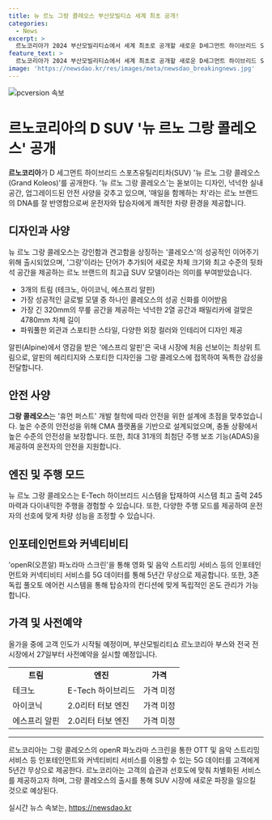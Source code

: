 ```yaml
---
title: 뉴 르노 그랑 콜레오스 부산모빌티쇼 세계 최초 공개!
categories:
  - News
excerpt: >
  르노코리아가 2024 부산모빌리티쇼에서 세계 최초로 공개할 새로운 D세그먼트 하이브리드 SUV 뉴 르노 그랑 콜레오스. 차체 크기와 동급 최고 수준의 뒷좌석 공간을 특징으로, 안전 사양과 세련된 감성을 갖췄다. 르노 그룹의 스포츠카 브랜드 알핀에서 영감을 받은 에스프리 알핀 트림과 E-Tech 하이브리드 시스템으로 역동적이고 효율적인 주행을 제공한다. 또한, 고품격 소재와 안전 기술, 최대 31개의 주행 보조 기능, 5G 데이터 무상 제공 등 차별화된 기능을 갖추었다. 
feature_text: >
  르노코리아가 2024 부산모빌리티쇼에서 세계 최초로 공개할 새로운 D세그먼트 하이브리드 SUV 뉴 르노 그랑 콜레오스. 차체 크기와 동급 최고 수준의 뒷좌석 공간을 특징으로, 안전 사양과 세련된 감성을 갖췄다. 르노 그룹의 스포츠카 브랜드 알핀에서 영감을 받은 에스프리 알핀 트림과 E-Tech 하이브리드 시스템으로 역동적이고 효율적인 주행을 제공한다. 또한, 고품격 소재와 안전 기술, 최대 31개의 주행 보조 기능, 5G 데이터 무상 제공 등 차별화된 기능을 갖추었다. 
image: 'https://newsdao.kr/res/images/meta/newsdao_breakingnews.jpg'
---
```


<p><img src="https://newsdao.kr/res/images/meta/newsdao_breakingnews.jpg" alt="pcversion 속보" /></p>

<h1>르노코리아의 D SUV '뉴 르노 그랑 콜레오스' 공개</h1>

<p data-ke-size="size16"><b>르노코리아</b>가 D 세그먼트 하이브리드 스포츠유틸리티차(SUV) '뉴 르노 그랑 콜레오스(Grand Koleos)'를 공개한다. '뉴 르노 그랑 콜레오스'는 돋보이는 디자인, 넉넉한 실내공간, 업그레이드된 안전 사양을 갖추고 있으며, '매일을 함께하는 차'라는 르노 브랜드의 DNA를 잘 반영함으로써 운전자와 탑승자에게 쾌적한 차량 환경을 제공합니다.</p>

<h2 data-ke-size="size24">디자인과 사양</h2>

<p data-ke-size="size16">뉴 르노 그랑 콜레오스는 강인함과 견고함을 상징하는 '콜레오스'의 성공적인 이어주기 위해 출시되었으며, '그랑'이라는 단어가 추가되어 새로운 차체 크기와 최고 수준의 뒷좌석 공간을 제공하는 르노 브랜드의 최고급 SUV 모델이라는 의미를 부여받았습니다.</p>

<ul>
    <li>3개의 트림 (테크노, 아이코닉, 에스프리 알핀)</li>
    <li>가장 성공적인 글로벌 모델 중 하나인 콜레오스의 성공 신화를 이어받음</li>
    <li>가장 긴 320mm의 무릎 공간을 제공하는 넉넉한 2열 공간과 패밀리카에 걸맞은 4780mm 차체 길이</li>
    <li>파워풀한 외관과 스포티한 스타일, 다양한 외장 컬러와 인테리어 디자인 제공</li>
</ul>

<p data-ke-size="size16">알핀(Alpine)에서 영감을 받은 '에스프리 알핀'은 국내 시장에 처음 선보이는 최상위 트림으로, 알핀의 헤리티지와 스포티한 디자인을 그랑 콜레오스에 접목하여 독특한 감성을 전달합니다.</p>

<h2 data-ke-size="size24">안전 사양</h2>

<p data-ke-size="size16"><b>그랑 콜레오스</b>는 '휴먼 퍼스트' 개발 철학에 따라 안전을 위한 설계에 초점을 맞추었습니다. 높은 수준의 안전성을 위해 CMA 플랫폼을 기반으로 설계되었으며, 충돌 상황에서 높은 수준의 안전성을 보장합니다. 또한, 최대 31개의 최첨단 주행 보조 기능(ADAS)을 제공하여 운전자의 안전을 지원합니다.</p>

<h2 data-ke-size="size24">엔진 및 주행 모드</h2>

<p data-ke-size="size16">뉴 르노 그랑 콜레오스는 E-Tech 하이브리드 시스템을 탑재하여 시스템 최고 출력 245마력과 다이내믹한 주행을 경험할 수 있습니다. 또한, 다양한 주행 모드를 제공하여 운전자의 선호에 맞게 차량 성능을 조정할 수 있습니다.</p>

<h2 data-ke-size="size24">인포테인먼트와 커넥티비티</h2>

<p data-ke-size="size16">'openR(오픈알) 파노라마 스크린'을 통해 영화 및 음악 스트리밍 서비스 등의 인포테인먼트와 커넥티비티 서비스를 5G 데이터를 통해 5년간 무상으로 제공합니다. 또한, 3존 독립 풀오토 에어컨 시스템을 통해 탑승자의 컨디션에 맞게 독립적인 온도 관리가 가능합니다.</p>

<h2 data-ke-size="size24">가격 및 사전예약</h2>

<p data-ke-size="size16">올가을 중에 고객 인도가 시작될 예정이며, 부산모빌리티쇼 르노코리아 부스와 전국 전시장에서 27일부터 사전예약을 실시할 예정입니다.</p>

<table>
    <tr>
        <td style="text-align: center; height: 17px;"><b>트림</b></td>
        <td style="text-align: center; height: 17px;"><b>엔진</b></td>
        <td style="text-align: center; height: 17px;"><b>가격</b></td>
    </tr>
    <tr>
        <td>테크노</td>
        <td>E-Tech 하이브리드</td>
        <td>가격 미정</td>
    </tr>
    <tr>
        <td>아이코닉</td>
        <td>2.0리터 터보 엔진</td>
        <td>가격 미정</td>
    </tr>
    <tr>
        <td>에스프리 알핀</td>
        <td>2.0리터 터보 엔진</td>
        <td>가격 미정</td>
    </tr>
</table>

<hr>

<p data-ke-size="size16">르노코리아는 그랑 콜레오스의 openR 파노라마 스크린을 통한 OTT 및 음악 스트리밍 서비스 등 인포테인먼트와 커넥티비티 서비스를 이용할 수 있는 5G 데이터를 고객에게 5년간 무상으로 제공한다. 르노코리아는 고객의 습관과 선호도에 맞춰 차별화된 서비스를 제공하고자 하며, 그랑 콜레오스의 출시를 통해 SUV 시장에 새로운 파장을 일으킬 것으로 예상된다.</p>
실시간 뉴스 속보는, <a href="https://newsdao.kr" rel="dofollow">https://newsdao.kr</a>



